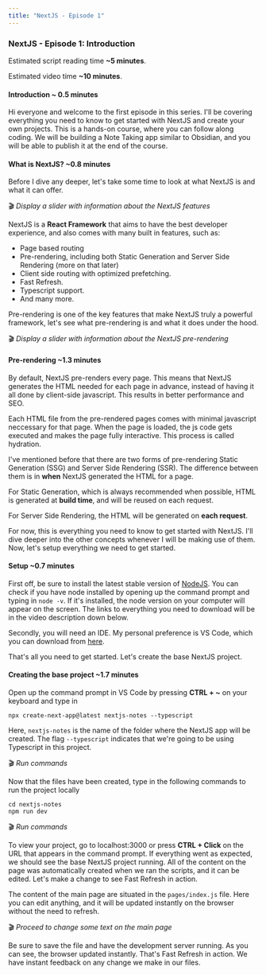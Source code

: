 ```yaml
---
title: "NextJS - Episode 1"
---
```

### NextJS - Episode 1: Introduction
Estimated script reading time **~5 minutes**.

Estimated video time **~10 minutes**.

#### Introduction ~ 0.5 minutes
Hi everyone and welcome to the first episode in this series. I'll be covering everything you need to know to get started with NextJS and create your own projects. This is a hands-on course, where you can follow along coding. We will be building a Note Taking app similar to Obsidian, and you will be able to publish it at the end of the course.

#### What is NextJS? ~0.8 minutes
Before I dive any deeper, let's take some time to look at what NextJS is and what it can offer.

🎬 *Display a slider with information about the NextJS features*

NextJS is a **React Framework** that aims to have the best developer experience, and also comes with many built in features, such as:
- Page based routing
- Pre-rendering, including both Static Generation and Server Side Rendering (more on that later)
- Client side routing with optimized prefetching.
- Fast Refresh.
- Typescript support.
- And many more.

Pre-rendering is one of the key features that make NextJS truly a powerful framework, let's see what pre-rendering is and what it does under the hood.

🎬 *Display a slider with information about the NextJS pre-rendering*

#### Pre-rendering ~1.3 minutes
By default, NextJS pre-renders every page. This means that NextJS generates the HTML needed for each page in advance, instead of having it all done by client-side javascript. This results in better performance and SEO.

Each HTML file from the pre-rendered pages comes with minimal javascript neccessary for that page. When the page is loaded, the js code gets executed and makes the page fully interactive. This process is called hydration.

I've mentioned before that there are two forms of pre-rendering Static Generation (SSG) and Server Side Rendering (SSR). The difference between them is in **when** NextJS generated the HTML for a page.

For Static Generation, which is always recommended when possible, HTML is generated at **build time**, and will be reused on each request.

For Server Side Rendering, the HTML will be generated on **each request**.

For now, this is everything you need to know to get started with NextJS. I'll dive deeper into the other concepts whenever I will be making use of them. Now, let's setup everything we need to get started.

#### Setup ~0.7 minutes
First off, be sure to install the latest stable version of [NodeJS](https://nodejs.org/en/). You can check if you have node installed by opening up the command prompt and typing in `node -v`. If it's installed, the node version on your computer will appear on the screen. The links to everything you need to download will be in the video description down below.

Secondly, you will need an IDE. My personal preference is VS Code, which you can download from [here](https://code.visualstudio.com/).

That's all you need to get started. Let's create the base NextJS project.

#### Creating the base project ~1.7 minutes
Open up the command prompt in VS Code by pressing **CTRL + ~** on your keyboard and type in
```
npx create-next-app@latest nextjs-notes --typescript
```
Here, `nextjs-notes` is the name of the folder where the NextJS app will be created. The flag `--typescript` indicates that we're going to be using Typescript in this project.

🎬 *Run commands*

Now that the files have been created, type in the following commands to run the project locally
```
cd nextjs-notes
npm run dev
```

🎬 *Run commands*

To view your project, go to localhost:3000 or press **CTRL + Click** on the URL that appears in the command prompt. If everything went as expected, we should see the base NextJS project running. All of the content on the page was automatically created when we ran the scripts, and it can be edited. Let's make a change to see Fast Refresh in action.

The content of the main page are situated in the `pages/index.js` file. Here you can edit anything, and it will be updated instantly on the browser without the need to refresh. 

🎬 *Proceed to change some text on the main page*

Be sure to save the file and have the development server running. As you can see, the browser updated instantly. That's Fast Refresh in action. We have instant feedback on any change we make in our files.